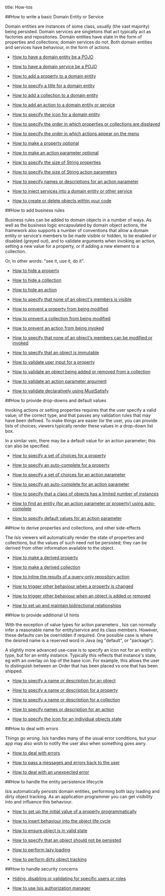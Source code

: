 title: How-tos

##How to write a basic Domain Entity or Service

Domain entities are instances of some class, usually (the vast majority)
being persisted. Domain services are singletons that act typically act
as factories and repositories. Domain entities have state in the form of
properties and collections; domain services do not. Both domain entities
and services have behaviour, in the form of actions.

* [How to have a domain entity be a POJO](./how-to-01-010-How-to-have-a-domain-entity-be-a-POJO.html)

* [How to have a domain service be a POJO](./how-to-01-020-How-to-have-a-domain-service-be-a-POJO.html)

* [How to add a property to a domain entity](./how-to-01-030-How-to-add-a-property-to-a-domain-entity.html)

* [How to specify a title for a domain entity](./how-to-01-040-How-to-specify-a-title-for-a-domain-entity.html)

* [How to add a collection to a domain entity](./how-to-01-050-How-to-add-a-collection-to-a-domain-entity.html)

* [How to add an action to a domain entity or service](./how-to-01-060-How-to-add-an-action-to-a-domain-entity-or-service.html)

* [How to specify the icon for a domain entity](./how-to-01-070-How-to-specify-the-icon-for-a-domain-entity.html)

* [How to specify the order in which properties or collections are displayed](./how-to-01-080-How-to-specify-the-order-in-which-properties-or-collections-are-displayed.html)

* [How to specify the order in which actions appear on the menu](./how-to-01-090-How-to-specify-the-order-in-which-actions-appear-on-the-menu.html)

* [How to make a property optional](./how-to-01-100-How-to-make-a-property-optional.html)

* [How to make an action parameter optional](./how-to-01-110-How-to-make-an-action-parameter-optional.html)

* [How to specify the size of String properties](./how-to-01-120-How-to-specify-the-size-of-String-properties.html)

* [How to specify the size of String action parameters](./how-to-01-130-How-to-specify-the-size-of-String-action-parameters.html)

* [How to specify names or descriptions for an action parameter](./how-to-01-140-How-to-specify-names-or-descriptions-for-an-action-parameter.html)

* [How to inject services into a domain entity or other service](./how-to-01-150-How-to-inject-services-into-a-domain-entity-or-other-service.html)

* [How to create or delete objects within your code](./how-to-01-160-How-to-create-or-delete-objects-within-your-code.html)


##How to add business rules

Business rules can be added to domain objects in a number of ways. As
well as the business logic encapsulated by domain object actions, the
framework also supports a number of conventions that allow a domain
entity or service's members to be made visible or hidden, to be enabled
or disabled (greyed out), and to validate arguments when invoking an
action, setting a new value for a property, or if adding a new element
to a collection.

Or, in other words: "see it, use it, do it".

* [How to hide a property](./how-to-02-010-How-to-hide-a-property.html)

* [How to hide a collection](./how-to-02-020-How-to-hide-a-collection.html)

* [How to hide an action](./how-to-02-030-How-to-hide-an-action.html)

* [How to specify that none of an object's members is visible](./how-to-02-040-How-to-specify-that-none-of-an-object's-members-is-visible.html)

* [How to prevent a property from being modified](./how-to-02-050-How-to-prevent-a-property-from-being-modified.html)

* [How to prevent a collection from being modified](./how-to-02-060-How-to-prevent-a-collection-from-being-modified.html)

* [How to prevent an action from being invoked](./how-to-02-070-How-to-prevent-an-action-from-being-invoked.html)

* [How to specify that none of an object's members can be modified or invoked](./how-to-02-080-How-to-specify-that-none-of-an-object's-members-can-be-modified-or-invoked.html)

* [How to specify that an object is immutable](./how-to-02-090-How-to-specify-that-an-object-is-immutable.html)

* [How to validate user input for a property](./how-to-02-100-How-to-validate-user-input-for-a-property.html)

* [How to validate an object being added or removed from a collection](./how-to-02-110-How-to-validate-an-object-being-added-or-removed-from-a-collection.html)

* [How to validate an action parameter argument](./how-to-02-120-How-to-validate-an-action-parameter-argument.html)

* [How to validate declaratively using MustSatisfy](./how-to-02-130-How-to-validate-declaratively-using-MustSatisfy.html)


##How to provide drop-downs and default values

Invoking actions or setting properties requires that the user specify a
valid value; of the correct type, and that passes any validation rules
that may have been defined. To make things are easier for the user, you
can provide lists of choices; viewers typically render these values in a
drop-down list box.

In a similar vein, there may be a default value for an action parameter;
this can also be specified.

* [How to specify a set of choices for a property](./how-to-03-010-How-to-specify-a-set-of-choices-for-a-property.html)

* [How to specify an auto-complete for a property](./how-to-03-015-How-to-specify-an-autocomplete-for-a-property.html)

* [How to specify a set of choices for an action parameter](./how-to-03-020-How-to-specify-a-set-of-choices-for-an-action-parameter.html)

* [How to specify an auto-complete for an action parameter](./how-to-03-025-How-to-specify-a-set-of-an-autocomplete-for-an-action-parameter.html)

* [How to specify that a class of objects has a limited number of instances](./how-to-03-030-How-to-specify-that-a-class-of-objects-has-a-limited-number-of-instances.html)

* [How to find an entity (for an action parameter or property) using auto-complete](./how-to-03-040-How-to-find-an-entity-(for-an-action-parameter-or-property)-using-auto-complete.html)

* [How to specify default values for an action parameter](./how-to-03-050-How-to-specify-default-values-for-an-action-parameter.html)


##How to derive properties and collections, and other side-effects

The *Isis* viewers will automatically render the state of properties and
collections, but the values of such need not be persisted; they can be
derived from other information available to the object.

* [How to make a derived property](./how-to-04-010-How-to-make-a-derived-property.html)

* [How to make a derived collection](./how-to-04-020-How-to-make-a-derived-collection.html)

* [How to inline the results of a query-only repository action](./how-to-04-030-How-to-inline-the-results-of-a-query-only-repository-action.html)

* [How to trigger other behaviour when a property is changed](./how-to-04-040-How-to-trigger-other-behaviour-when-a-property-is-changed.html)

* [How to trigger other behaviour when an object is added or removed](./how-to-04-050-How-to-trigger-other-behaviour-when-an-object-is-added-or-removed.html)

* [How to set up and maintain bidirectional relationships](./how-to-04-060-How-to-set-up-and-maintain-bidirectional-relationships.html)


##How to provide additional UI hints

With the exception of value types for action parameters <!--(see ?)-->, Isis
can normally infer a reasonable name for entity/service and its class
members. However, these defaults can be overridden if required. One
possible case is where the desired name is a reserved word in Java (eg
"default", or "package").

A slightly more advanced use-case is to specify an icon not for an
entity's type, but for an entity instance. Typically this reflects that
instance's state, eg with an overlay on top of the base icon. For
example, this allows the user to distinguish between an Order that has
been placed vs one that has been shipped.

* [How to specify a name or description for an object](./how-to-05-010-How-to-specify-a-name-or-description-for-an-object.html)

* [How to specify a name or description for a property](./how-to-05-020-How-to-specify-a-name-or-description-for-a-property.html)

* [How to specify a name or description for a collection](./how-to-05-030-How-to-specify-a-name-or-description-for-a-collection.html)

* [How to specify names or description for an action](./how-to-05-040-How-to-specify-names-or-description-for-an-action.html)

* [How to specify the icon for an individual objects state](./how-to-05-050-How-to-specify-the-icon-for-an-individual-objects-state.html)



##How to deal with errors

Things go wrong. *Isis* handles many of the usual error conditions, but
your app may also wish to notify the user also when something goes awry.

* [How to deal with errors](./how-to-06-000-How-to-deal-with-errors.html)

* [How to pass a messages and errors back to the user](./how-to-06-010-How-to-pass-a-messages-and-errors-back-to-the-user.html)

* [How to deal with an unexpected error](./how-to-06-020-How-to-deal-with-an-unexpected-error.html)


##How to handle the entity persistence lifecycle

*Isis* automatically persists domain entities, performing both lazy
loading and dirty object tracking. As an application programmer you can
get visibility into and influence this behaviour.


* [How to set up the initial value of a property programmatically](./how-to-07-010-How-to-set-up-the-initial-value-of-a-property-programmatically.html)

* [How to insert behaviour into the object life cycle](./how-to-07-020-How-to-insert-behaviour-into-the-object-life-cycle.html)

* [How to ensure object is in valid state](./how-to-07-030-How-to-ensure-object-is-in-valid-state.html)

* [How to specify that an object should not be persisted](./how-to-07-040-How-to-specify-that-an-object-should-not-be-persisted.html)

* [How to perform lazy loading](./how-to-07-050-How-to-perform-lazy-loading.html)

* [How to perform dirty object tracking](./how-to-07-060-How-to-perform-dirty-object-tracking.html)


##How to handle security concerns

* [Hiding, disabling or validating for specific users or roles](./how-to-08-010-Hiding,-disabling-or-validating-for-specific-users-or-roles.html)

* [How to use Isis authorization manager](./how-to-08-020-How-to-use-Isis-authorization-manager.html)



